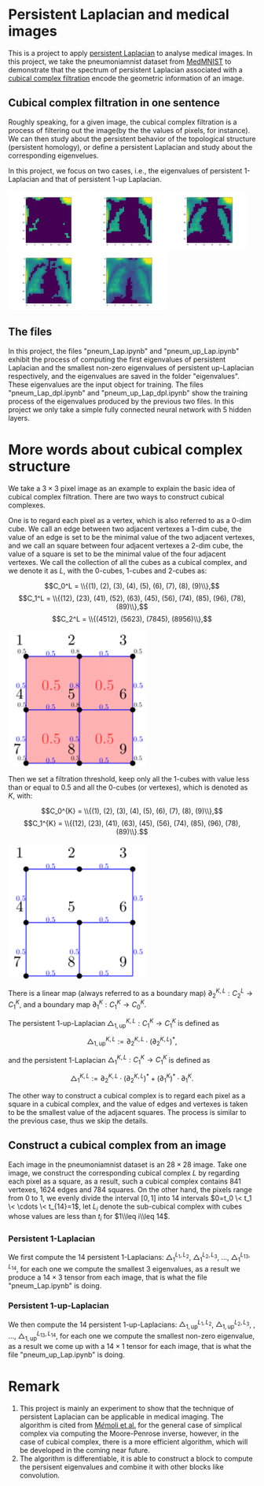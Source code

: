 # Persistent Laplacian and medical images
This is a project to apply [persistent Laplacian](https://epubs.siam.org/doi/10.1137/21M1435471) to analyse medical images.
In this project,
we take the pneumoniamnist dataset from [MedMNIST](https://medmnist.com/) to demonstrate that the spectrum of 
persistent Laplacian associated with a [cubical complex filtration](https://gudhi.inria.fr/python/latest/cubical_complex_user.html) encode the geometric information of an image.

## Cubical complex filtration in one sentence
Roughly speaking,
for a given image,
the cubical complex filtration is a process of filtering out the image(by the the values of pixels, for instance).
We can then study about the persistent behavior of the topological structure (persistent homology),
or define a persistent Laplacian and study about the corresponding eigenvelues.

In this project,
we focus on two cases,
i.e.,
the eigenvalues of persistent $1$-Laplacian and that of persistent $1$-up Laplacian.

<p>
  <img src="/images/animations_10.png" width="160" />
  <img src="/images/animations_13.png" width="160" />
  <img src="/images/animations_15.png" width="160" />
  <img src="/images/animations_17.png" width="160" />
  <img src="/images/animations_20.png" width="160" />  
</p>

## The files
In this project, the files "pneum_Lap.ipynb" and "pneum_up_Lap.ipynb" exhibit the process of 
computing the first eigenvalues of persistent Laplacian and the smallest non-zero eigenvalues of 
persistent up-Laplacian respectively,
and the eigenvalues are saved in the folder "eigenvalues".
These eigenvalues are the input object for training.
The files "pneum_Lap_dpl.ipynb" and "pneum_up_Lap_dpl.ipynb" show the training process of the eigenvalues produced 
by the previous two files.
In this project we only take a simple fully connected neural network with 5 hidden layers.

# More words about cubical complex structure
We take a $3\times 3$ pixel image as an example to explain the basic idea of cubical complex filtration.
There are two ways to construct cubical complexes. 

One is to regard each pixel as a vertex,
which is also referred to as a $0$-dim cube.
We call an edge between two adjacent vertexes a $1$-dim cube,
the value of an edge is set to be the minimal value of the two adjacent vertexes,
and we call an square between four adjacent vertexes a $2$-dim cube,
the value of a square is set to be the minimal value of the four adjacent vertexes.
We call the collection of all the cubes as a cubical complex,
and we denote it as $L$,
with the $0$-cubes, $1$-cubes and $2$-cubes as:

$$C_0^L = \\{(1), (2), (3), (4), (5), (6), (7), (8), (9)\\},$$
$$C_1^L = \\{(12), (23), (41), (52), (63), (45), (56), (74), (85), (96), (78), (89)\\},$$
$$C_2^L = \\{(4512), (5623), (7845), (8956)\\},$$
<p>
  <img src="/images/pic4.png" width="280" />
</p>


Then we set a filtration threshold,
keep only all the $1$-cubes with value less than or equal to $0.5$ and all the $0$-cubes (or vertexes),
which is denoted as $K$,
with:

$$C_0^{K} = \\{(1), (2), (3), (4), (5), (6), (7), (8), (9)\\},$$
$$C_1^{K} = \\{(12), (23), (41), (63), (45), (56), (74), (85), (96), (78), (89)\\}.$$
<p>
  <img src="/images/pic6.png" width="280" />
</p>

There is a linear map (always referred to as a boundary map) 
$\partial_2^{K, L}: C_2^L \to C_1^{K}$,
and a boundary map $\partial_1^K: C_1^K\to C_0^K$.

The persistent $1$-up-Laplacian $\triangle_{1, \mathrm{up}}^{K, L}: C_1^K\to C_1^K$ is defined as 

$$\triangle_{1, \mathrm{up}}^{K, L}:=\partial_{2}^{K, L}\cdot \left(\partial_{2}^{K, L}\right)^*,$$

and the persistent $1$-Laplacian $\triangle_1^{K, L}: C_1^K\to C_1^K$ is defined as 

$$\triangle_1^{K, L}:=\partial_{2}^{K, L}\cdot \left(\partial_{2}^{K, L}\right)^* + \left(\partial_{1}^K\right)^*\cdot\partial_{1}^K.$$

The other way to construct a cubical complex is to regard each pixel as a square in a cubical complex,
and the value of edges and vertexes is taken to be the smallest value of the adjacent squares.
The process is similar to the previous case, 
thus we skip the details.
## Construct a cubical complex from an image 
Each image in the pneumoniamnist dataset is an $28\times 28$ image.
Take one image,
we construct the corresponding cubical complex $L$ by regarding each pixel as a square,
as a result,
such a cubical complex contains $841$ vertexes, $1624$ edges and $784$ squares.
On the other hand,
the pixels range from $0$ to $1$,
we evenly divide the interval $[0, 1]$ into $14$ intervals $0=t_0 \< t_1 \< \cdots \< t_{14}=1$,
let $L_{i}$ denote the sub-cubical complex with cubes whose values are less than $t_{i}$ for $1\\leq i\\leq 14$.
### Persistent $1$-Laplacian
We first compute the $14$ persistent $1$-Laplacians: $\triangle_{1}^{L_1, L_2}$, $\triangle_{1}^{L_2, L_3}$, ..., $\triangle_{1}^{L_{13}, L_{14}}$,
for each one we compute the smallest $3$ eigenvalues,
as a result we produce a $14\times 3$ tensor from each image, 
that is what the file "pneum_Lap.ipynb" is doing.
### Persistent $1$-up-Laplacian
We then compute the $14$ persistent $1$-up-Laplacians: $\triangle_{1, \mathrm{up}}^{L_1, L_2}$, $\triangle_{1, \mathrm{up}}^{L_2, L_3}$,
, ..., $\triangle_{1, \mathrm{up}}^{L_{13}, L_{14}}$,
for each one we compute the smallest non-zero eigenvalue,
as a result we come up with a $14\times 1$ tensor for each image,
that is what the file "pneum_up_Lap.ipynb" is doing.

# Remark
1. This project is mainly an experiment to show that the technique of persistent Laplacian can be applicable in medical imaging.
The algorithm is cited from [M*é*moli et al.](https://epubs.siam.org/doi/10.1137/21M1435471) for the general case of simplical complex via computing the Moore-Penrose inverse,
however,
in the case of cubical complex,
there is a more efficient algorithm,
which will be developed in the coming near future.
2. The algorithm is differentiable, it is able to construct a block to compute the persisent eigenvalues and combine it with other blocks like convolution.







